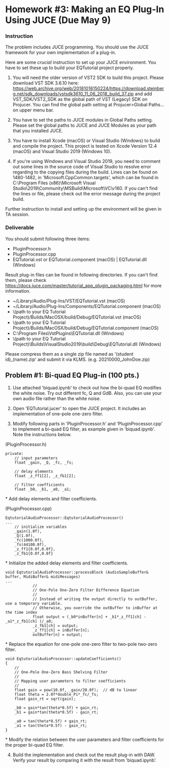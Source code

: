 # Homework #3: Making an EQ Plug-In Using JUCE (Due May 9)

### Instruction
The problem includes JUCE programming. You should use the JUCE framework for your own implementation of a plug-in.

Here are some *crucial* instruction to set up your JUCE environment. You have to set these up to build your EQTutorial project properly.
1. You will need the older version of VST2 SDK to build this project. Please download VST SDK 3.6.10 here: https://web.archive.org/web/20181016150224/https://download.steinberg.net/sdk_downloads/vstsdk3610_11_06_2018_build_37.zip and add VST\_SDK/VST2\_SDK as the global path of VST (Legacy) SDK on Projucer. You can find the global path setting at Projucer\>Global Paths... on upper menu bar.

2. You have to set the paths to JUCE modules in Global Paths setting. Please set the global paths to JUCE and JUCE Modules as your path that you installed JUCE.

3. You have to install Xcode (macOS) or Visual Studio (Windows) to build and compile the project. This project is tested on Xcode Version 12.4 (macOS) and Visual Studio 2019 (Windows 10).

4. If you're using Windows and Visual Studio 2019, you need to comment out some lines in the source code of Visual Studio to resolve error regarding to the copying files during the build. Lines can be found on 1480-1482, in 'Microsoft.CppCommon.targets', which can be found in C:\Program Files (x86)\Microsoft Visual Studio\2019\Community\MSBuild\Microsoft\VC\v160. If you can't find the lines or file, please check out the error message during the project build. 

Further instruction to install and setting up the environment will be given in TA session.

### Deliverable 
You should submit following three items:
<ul>
<li>PluginProcessor.h</li>
<li>PluginProcessor.cpp</li>
<li>EQTutorial.vst or EQTutorial.component (macOS) | EQTutorial.dll (Windows)</li>
</ul>

Result plug-in files can be found in following directories. If you can't find them, please check https://docs.juce.com/master/tutorial_app_plugin_packaging.html for more information.
<ul>
<li>~/Library/Audio/Plug-Ins/VST/EQTutorial.vst (macOS)</li>
<li>~/Library/Audio/Plug-Ins/Components/EQTutorial.component (macOS)</li>
<li>\(path to your EQ Tutorial Project)/Builds/MacOSX/build/Debug/EQTutorial.vst (macOS)</li>
<li>\(path to your EQ Tutorial Project)/Builds/MacOSX/build/Debug/EQTutorial.component (macOS)</li>
<li>C:\Program Files\VstPlugins\EQTutorial.dll (Windows)</li>
<li>\(path to your EQ Tutorial Project)\Builds\VisualStudio2019\build\Debug\EQTutorial.dll (Windows)</li>
</ul>

Please compress them as a single zip file named as '(student id)\_(name).zip' and submit it via KLMS. (e.g. 20210000\_JohnDoe.zip)

## Problem #1: Bi-quad EQ Plug-in (100 pts.)

1. Use attached 'biquad.ipynb' to check out how the bi-quad EQ modifies the white noise. Try out different fc, Q and GdB. Also, you can use your own audio file rather than the white noise. 

2. Open 'EQTutorial.jucer' to open the JUCE project. It includes an implementation of one-pole one-zero filter.

3. Modify following parts in 'PluginProcessor.h' and 'PluginProcessor.cpp' to implement a bi-quad EQ filter, as example given in 'biquad.ipynb'. Note the instructions below.

(PluginProcessor.h)
```
private:
    // input parameters
    float _gain, _Q, _fc, _fs;
    
    // delay elements
    float _z_ff1[2], _z_fb1[2];

    // filter coefficients
    float _b0, _b1, _a0, _a1;
```
\* Add delay elements and filter coefficients.

(PluginProcessor.cpp)
```
EqtutorialAudioProcessor::EqtutorialAudioProcessor()
...
    // initialize variables
    _gain(1.0f),
    _Q(1.0f),
    _fc(1000.0f),
    _fs(44100.0f),
    _z_ff1{0.0f,0.0f},
    _z_fb1{0.0f,0.0f}
```
\* Initialize the added delay elements and filter coefficients.

```
void EqtutorialAudioProcessor::processBlock (AudioSampleBuffer& buffer, MidiBuffer& midiMessages)
...
            //
            // One-Pole One-Zero Filter Difference Equation
            //
            // Instead of writing the output directly to outBuffer, use a temporary variable.
            // Otherwise, you override the outBuffer to inBuffer at the time index
            float output = (_b0*inBuffer[n] + _b1*_z_ff1[ch] - _a1*_z_fb1[ch] )/_a0;
            _z_fb1[ch] = output;
            _z_ff1[ch] = inBuffer[n];
            outBuffer[n] = output;
```
\* Replace the equation for one-pole one-zero filter to two-pole two-zero filter.

```
void EqtutorialAudioProcessor::updateCoefficients()
{
    //
    // One-Pole One-Zero Bass Shelving Filter
    //
    // Mapping user parameters to filter coefficients
    //
    float gain = pow(10.0f, _gain/20.0f);  // dB to linear
    float theta = 2.0f*double_Pi*_fc/_fs;
    float gain_rt = sqrt(gain);

    _b0 = gain*tan(theta*0.5f) + gain_rt;
    _b1 = gain*tan(theta*0.5f) - gain_rt;
    
    _a0 = tan(theta*0.5f) + gain_rt;
    _a1 = tan(theta*0.5f) - gain_rt;
}
```
\* Modify the relation between the user parameters and filter coefficients for the proper bi-quad EQ filter.

4. Build the implementation and check out the result plug-in with DAW. Verify your result by comparing it with the result from 'biquad.ipynb'.
